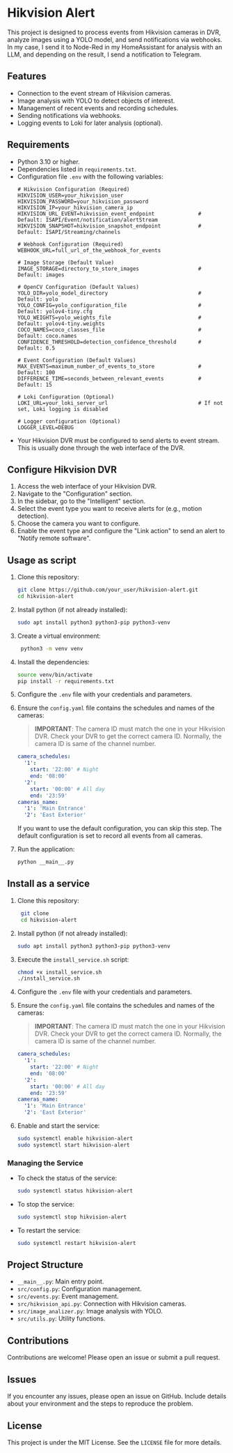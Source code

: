 # Hikvision Alert

This project is designed to process events from Hikvision cameras in DVR, analyze images using a YOLO model, and send notifications via webhooks. In my case, I send it to Node-Red in my HomeAssistant for analysis with an LLM, and depending on the result, I send a notification to Telegram.

## Features
- Connection to the event stream of Hikvision cameras.
- Image analysis with YOLO to detect objects of interest.
- Management of recent events and recording schedules.
- Sending notifications via webhooks.
- Logging events to Loki for later analysis (optional).

## Requirements
- Python 3.10 or higher.
- Dependencies listed in `requirements.txt`.
- Configuration file `.env` with the following variables:
  ```env
  # Hikvision Configuration (Required)
  HIKVISION_USER=your_hikvision_user
  HIKVISION_PASSWORD=your_hikvision_password
  HIKVISION_IP=your_hikvision_camera_ip
  HIKVISION_URL_EVENT=hikvision_event_endpoint              # Default: ISAPI/Event/notification/alertStream
  HIKVISION_SNAPSHOT=hikvision_snapshot_endpoint            # Default: ISAPI/Streaming/channels

  # Webhook Configuration (Required)
  WEBHOOK_URL=full_url_of_the_webhook_for_events

  # Image Storage (Default Value)
  IMAGE_STORAGE=directory_to_store_images                   # Default: images

  # OpenCV Configuration (Default Values)
  YOLO_DIR=yolo_model_directory                             # Default: yolo
  YOLO_CONFIG=yolo_configuration_file                       # Default: yolov4-tiny.cfg
  YOLO_WEIGHTS=yolo_weights_file                            # Default: yolov4-tiny.weights
  COCO_NAMES=coco_classes_file                              # Default: coco.names
  CONFIDENCE_THRESHOLD=detection_confidence_threshold       # Default: 0.5

  # Event Configuration (Default Values)
  MAX_EVENTS=maximum_number_of_events_to_store              # Default: 100
  DIFFERENCE_TIME=seconds_between_relevant_events           # Default: 15

  # Loki Configuration (Optional)
  LOKI_URL=your_loki_server_url                             # If not set, Loki logging is disabled

  # Logger configuration (Optional)
  LOGGER_LEVEL=DEBUG
  ```
- Your Hikvision DVR must be configured to send alerts to event stream. This is usually done through the web interface of the DVR.

## Configure Hikvision DVR

1. Access the web interface of your Hikvision DVR.
2. Navigate to the "Configuration" section.
3. In the sidebar, go to the "Intelligent" section.
4. Select the event type you want to receive alerts for (e.g., motion detection).
5. Choose the camera you want to configure.
6. Enable the event type and configure the "Link action" to send an alert to "Notify remote software".

## Usage as script
1. Clone this repository:
   ```bash
   git clone https://github.com/your_user/hikvision-alert.git
   cd hikvision-alert
   ```

2. Install python (if not already installed):
   ```bash
   sudo apt install python3 python3-pip python3-venv
   ```

3. Create a virtual environment:
   ```bash
    python3 -m venv venv
    ```

3. Install the dependencies:
   ```bash
   source venv/bin/activate
   pip install -r requirements.txt
   ```

4. Configure the `.env` file with your credentials and parameters.

5. Ensure the `config.yaml` file contains the schedules and names of the cameras:

   > **IMPORTANT**: The camera ID must match the one in your Hikvision DVR. Check your DVR to get the correct camera ID. Normally, the camera ID is same of the channel number.

   ```yaml
   camera_schedules:
     '1':
       start: '22:00' # Night
       end: '08:00'
     '2':
       start: '00:00' # All day
       end: '23:59'
   cameras_name:
     '1': 'Main Entrance'
     '2': 'East Exterior'
   ```

   If you want to use the default configuration, you can skip this step. The default configuration is set to record all events from all cameras.

6. Run the application:
   ```bash
   python __main__.py
   ``` 

## Install as a service

1. Clone this repository:
   ```bash
    git clone
    cd hikvision-alert
   ```

2. Install python (if not already installed):
   ```bash
   sudo apt install python3 python3-pip python3-venv
   ```

3. Execute the `install_service.sh` script:
   ```bash
   chmod +x install_service.sh
   ./install_service.sh
   ```

4. Configure the `.env` file with your credentials and parameters.
5. Ensure the `config.yaml` file contains the schedules and names of the cameras:

   > **IMPORTANT**: The camera ID must match the one in your Hikvision DVR. Check your DVR to get the correct camera ID. Normally, the camera ID is same of the channel number.

   ```yaml
   camera_schedules:
     '1':
       start: '22:00' # Night
       end: '08:00'
     '2':
       start: '00:00' # All day
       end: '23:59'
   cameras_name:
     '1': 'Main Entrance'
     '2': 'East Exterior'
   ```

6. Enable and start the service:
   ```bash
   sudo systemctl enable hikvision-alert
   sudo systemctl start hikvision-alert
   ```

### Managing the Service
- To check the status of the service:
  ```bash
  sudo systemctl status hikvision-alert
  ```

- To stop the service:
  ```bash
  sudo systemctl stop hikvision-alert
  ```

- To restart the service:
  ```bash
  sudo systemctl restart hikvision-alert
  ```

## Project Structure
- `__main__.py`: Main entry point.
- `src/config.py`: Configuration management.
- `src/events.py`: Event management.
- `src/hikvision_api.py`: Connection with Hikvision cameras.
- `src/image_analizer.py`: Image analysis with YOLO.
- `src/utils.py`: Utility functions.

## Contributions
Contributions are welcome! Please open an issue or submit a pull request.

## Issues
If you encounter any issues, please open an issue on GitHub. Include details about your environment and the steps to reproduce the problem.

## License
This project is under the MIT License. See the `LICENSE` file for more details.
